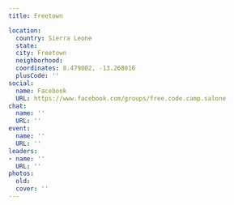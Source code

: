```yaml
---
title: Freetown

location:
  country: Sierra Leone
  state: 
  city: Freetown
  neighborhood: 
  coordinates: 8.479002, -13.268016
  plusCode: ''
social:
  name: Facebook
  URL: https://www.facebook.com/groups/free.code.camp.salone
chat:
  name: ''
  URL: ''
event:
  name: ''
  URL: ''
leaders:
- name: ''
  URL: ''
photos:
  old: 
  cover: ''
---
```

